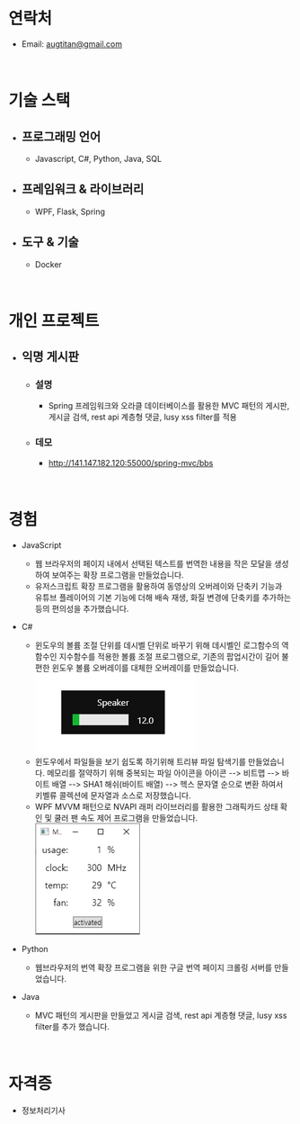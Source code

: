 # 연락처
- Email: augtitan@gmail.com

<br/>

# 기술 스택
- ## 프로그래밍 언어
  - Javascript, C#, Python, Java, SQL
- ## 프레임워크 & 라이브러리
  - WPF, Flask, Spring
- ## 도구 & 기술
  - Docker

<br/>

# 개인 프로젝트
- ## 익명 게시판
  - ### 설명
    - Spring 프레임워크와 오라클 데이터베이스를 활용한 MVC 패턴의 게시판, 게시글 검색, rest api 계층형 댓글, lusy xss filter를 적용
  - ### 데모
    - http://141.147.182.120:55000/spring-mvc/bbs

<br/>

# 경험
- JavaScript
  - 웹 브라우저의 페이지 내에서 선택된 텍스트를 번역한 내용을 작은 모달을 생성하여 보여주는 확장 프로그램을 만들었습니다.
  - 유저스크립트 확장 프로그램을 활용하여 동영상의 오버레이와 단축키 기능과 유튜브 플레이어의 기본 기능에 더해 배속 재생, 화질 변경에 단축키를 추가하는 등의 편의성을 추가했습니다.

- C#
  - 윈도우의 볼륨 조절 단위를 데시벨 단위로 바꾸기 위해 데시벨인 로그함수의 역함수인 지수함수를 적용한 볼륨 조절 프로그램으로, 기존의 팝업시간이 길어 불편한 윈도우 볼륨 오버레이를 대체한 오버레이를 만들었습니다.
    <br/>![img](img/SoundControl-window.png)
  - 윈도우에서 파일들을 보기 쉽도록 하기위해 트리뷰 파일 탐색기를 만들었습니다. 메모리를 절약하기 위해 중복되는 파일 아이콘을 아이콘 --> 비트맵 --> 바이트 배열 --> SHA1 해쉬(바이트 배열) --> 헥스 문자열 순으로 변환 하여서 키벨류 콜렉션에 문자열과 소스로 저장했습니다.
  - WPF MVVM 패턴으로 NVAPI 래퍼 라이브러리를 활용한 그래픽카드 상태 확인 및 쿨러 팬 속도 제어 프로그램을 만들었습니다.
    </br>![img](img/GpuCoolerControl-window.png)

- Python
  - 웹브라우저의 번역 확장 프로그램을 위한 구글 번역 페이지 크롤링 서버를 만들었습니다.

- Java
  - MVC 패턴의 게시판을 만들었고 게시글 검색, rest api 계층형 댓글, lusy xss filter를 추가 했습니다.

<br/>

# 자격증
- 정보처리기사
